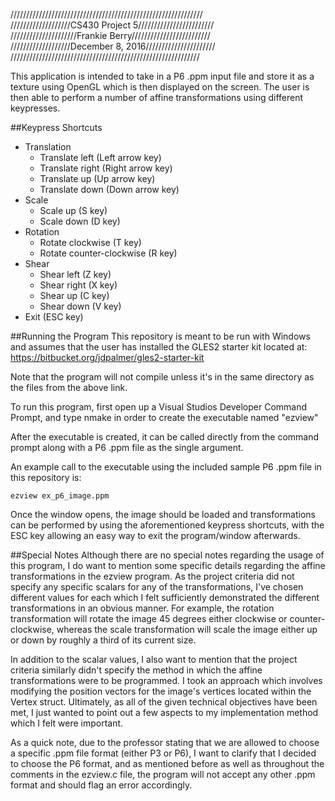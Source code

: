 /////////////////////////////////////////////////////////////  
///////////////////CS430 Project 5////////////////////////  
/////////////////////Frankie Berry/////////////////////////  
///////////////////December 8, 2016//////////////////////  
////////////////////////////////////////////////////////////

This application is intended to take in a P6 .ppm input file and store it as a texture using OpenGL which is then displayed on the screen. The user is then able to perform a number of affine transformations using different keypresses.

##Keypress Shortcuts
* Translation
  - Translate left (Left arrow key)
  - Translate right (Right arrow key)
  - Translate up (Up arrow key)
  - Translate down (Down arrow key)
* Scale
  - Scale up (S key)
  - Scale down (D key)
* Rotation
  - Rotate clockwise (T key)
  - Rotate counter-clockwise (R key)
* Shear
  - Shear left (Z key)
  - Shear right (X key)
  - Shear up (C key)
  - Shear down (V key)
* Exit (ESC key)

##Running the Program
  This repository is meant to be run with Windows and assumes that the user has installed the GLES2 starter kit located at: https://bitbucket.org/jdpalmer/gles2-starter-kit

  Note that the program will not compile unless it's in the same directory as the files from the above link.

  To run this program, first open up a Visual Studios Developer Command Prompt, and type nmake in order to create the executable named "ezview"

  After the executable is created, it can be called directly from the command prompt along with a P6 .ppm file as the single argument.
  
  An example call to the executable using the included sample P6 .ppm file in this repository is:
```
ezview ex_p6_image.ppm
```
  Once the window opens, the image should be loaded and transformations can be performed by using the aforementioned keypress shortcuts, with the ESC key allowing an easy way to exit the program/window afterwards.

##Special Notes
Although there are no special notes regarding the usage of this program, I do want to mention some specific details regarding the affine transformations in the ezview program. As the project criteria did not specify any specific scalars for any of the transformations, I've chosen different values for each which I felt sufficiently demonstrated the different transformations in an obvious manner. For example, the rotation transformation will rotate the image 45 degrees either clockwise or counter-clockwise, whereas the scale transformation will scale the image either up or down by roughly a third of its current size.

In addition to the scalar values, I also want to mention that the project criteria similarly didn't specify the method in which the affine transformations were to be programmed. I took an approach which involves modifying the position vectors for the image's vertices located within the Vertex struct. Ultimately, as all of the given technical objectives have been met, I just wanted to point out a few aspects to my implementation method which I felt were important.

As a quick note, due to the professor stating that we are allowed to choose a specific .ppm file format (either P3 or P6), I want to clarify that I decided to choose the P6 format, and as mentioned before as well as throughout the comments in the ezview.c file, the program will not accept any other .ppm format and should flag an error accordingly.
